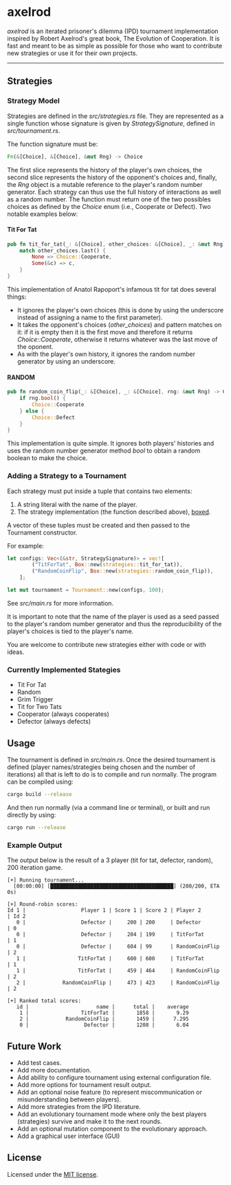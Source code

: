 # axelrod 

*axelrod* is an iterated prisoner's dilemma (IPD) tournament implementation inspired by Robert Axelrod's great book, The Evolution of Cooperation. It is fast and meant to be as simple as possible for those who want to contribute new strategies or use it for their own projects.

---

## Strategies

### Strategy Model

Strategies are defined in the *src/strategies.rs* file. They are represented as a single function whose signature is given by *StrategySignature*, defined in *src/tournament.rs*.

The function signature must be:

```rust
Fn(&[Choice], &[Choice], &mut Rng) -> Choice
```

The first slice represents the history of the player's own choices, the second slice represents the history of the opponent's choices and, finally, the *Rng* object is a mutable reference to the player's random number generator. Each strategy can thus use the full history of interactions as well as a random number. The function must return one of the two possibles choices as defined by the *Choice* enum (i.e., Cooperate or Defect). Two notable examples below:

#### Tit For Tat

```rust
pub fn tit_for_tat(_: &[Choice], other_choices: &[Choice], _: &mut Rng) -> Choice {
    match other_choices.last() {
        None => Choice::Cooperate,
        Some(&c) => c,
    }
}
```

This implementation of Anatol Rapoport's infamous tit for tat does several things:
- It ignores the player's own choices (this is done by using the underscore instead of assigning a name to the first parameter).
- It takes the opponent's choices (*other_choices*) and pattern matches on it: if it is empty then it is the first move and therefore it returns *Choice::Cooperate*, otherwise it returns whatever was the last move of the oponent.
- As with the player's own history, it ignores the random number generator by using an underscore.

#### RANDOM

```rust
pub fn random_coin_flip(_: &[Choice], _: &[Choice], rng: &mut Rng) -> Choice {
    if rng.bool() {
        Choice::Cooperate
    } else {
        Choice::Defect
    }
}
```

This implementation is quite simple. It ignores both players' histories and uses the random number generator method *bool* to obtain a random boolean to make the choice.

### Adding a Strategy to a Tournament

Each strategy must put inside a tuple that contains two elements:
1. A string literal with the name of the player.
2. The strategy implementation (the function described above), [boxed](https://doc.rust-lang.org/std/boxed/struct.Box.html).

A vector of these tuples must be created and then passed to the Tournament constructor.

For example:

```rust
let configs: Vec<(&str, StrategySignature)> = vec![
        ("TitForTat", Box::new(strategies::tit_for_tat)),
        ("RandomCoinFlip", Box::new(strategies::random_coin_flip)),
    ];

let mut tournament = Tournament::new(configs, 100);
```

See *src/main.rs* for more information.

It is important to note that the name of the player is used as a seed passed to the player's random number generator and thus the reproducibility of the player's choices is tied to the player's name.

You are welcome to contribute new strategies either with code or with ideas.

### Currently Implemented Stategies

- Tit For Tat
- Random
- Grim Trigger
- Tit for Two Tats
- Cooperator (always cooperates)
- Defector (always defects)

## Usage

The tournament is defined in *src/main.rs*. Once the desired tournament is defined (player names/strategies being chosen and the number of iterations) all that is left to do is to compile and run normally. The program can be compiled using:

```sh
cargo build --release
```

And then run normally (via a command line or terminal), or built and run directly by using:

```sh
cargo run --release
```

### Example Output

The output below is the result of a 3 player (tit for tat, defector, random), 200 iteration game.

```none
[+] Running tournament...
  [00:00:00] [████████████████████████████████████████] (200/200, ETA 0s)

[+] Round-robin scores:
Id 1 |                  Player 1 | Score 1 | Score 2 | Player 2                  | Id 2
   0 |                  Defector |     200 | 200     | Defector                  | 0   
   0 |                  Defector |     204 | 199     | TitForTat                 | 1   
   0 |                  Defector |     604 | 99      | RandomCoinFlip            | 2   
   1 |                 TitForTat |     600 | 600     | TitForTat                 | 1   
   1 |                 TitForTat |     459 | 464     | RandomCoinFlip            | 2   
   2 |            RandomCoinFlip |     473 | 423     | RandomCoinFlip            | 2   

[+] Ranked total scores:
   id |                      name |      total |    average
    1 |                 TitForTat |       1858 |       9.29
    2 |            RandomCoinFlip |       1459 |      7.295
    0 |                  Defector |       1208 |       6.04
```

## Future Work

* Add test cases.
* Add more documentation.
* Add ability to configure tournament using external configuration file.
* Add more options for tournament result output.
* Add an optional noise feature (to represent miscommunication or misunderstanding between players).
* Add more strategies from the IPD literature.
* Add an evolutionary tournament mode where only the best players (strategies) survive and make it to the next rounds.
* Add an optional mutation component to the evolutionary approach.
* Add a graphical user interface (GUI)

## License

Licensed under the <a href="LICENSE-MIT">MIT license</a>.
